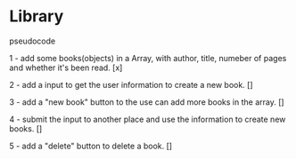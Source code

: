 # Library

pseudocode

1 - add some books(objects) in a Array, with author, title, numeber of pages and whether it's been read. [x]

2 - add a input to get the user information to create a new book. []

3 - add a "new book" button to the use can add more books in the array. []

4 - submit the input to another place and use the information to create new books. []

5 - add a "delete" button to delete a book. []

